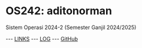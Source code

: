 ---
---

# OS242: aditonorman

Sistem Operasi 2024-2 (Semester Ganjil 2024/2025)

--- [LINKS](links.md/) --- [LOG](TXT/mylog.txt) --- [GitHub](https://github.com/aditonorman/os242/)


```

```
<br>
